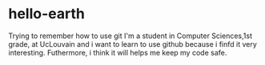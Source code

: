 # hello-earth
Trying to remember how to use git
I'm a student in Computer Sciences,1st grade, at UcLouvain and i want to learn to use github because i finfd it very interesting. Futhermore, i think it will helps me keep my code safe.
